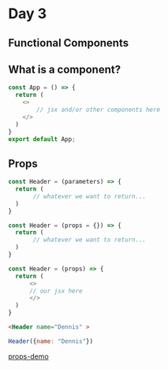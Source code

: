 # Day 3


## Functional Components


## What is a component?


```javascript
const App = () => {
  return (
    <>
        // jsx and/or other components here
    </>
  )
}
export default App;
```


## Props


```javascript
const Header = (parameters) => {
  return (
       // whatever we want to return... 
  )
}
```


```javascript
const Header = (props = {}) => {
  return (
       // whatever we want to return... 
  )
}
```


```javascript
const Header = (props) => {
  return (
      <>
      // our jsx here
      </> 
  )
}
```


```html
<Header name="Dennis" >
```

```javascript
Header({name: "Dennis"})
```

[props-demo]()






